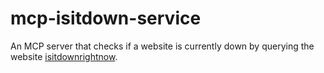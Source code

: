 # mcp-isitdown-service

An MCP server that checks if a website is currently down by querying the website [isitdownrightnow](https://www.isitdownrightnow.com).
